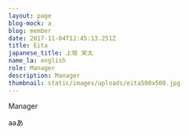 ```yaml
---
layout: page
blog-mock: a
blog: member
date: 2017-11-04T12:45:13.251Z
title: Eita
japanese_title: 上坂 栄太
name_la: english
role: Manager
description: Manager
thumbnail: static/images/uploads/eita500x500.jpg
---
```

Manager

aaあ
